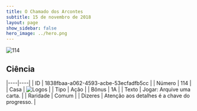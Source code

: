 ```yaml
---
title: O Chamado dos Arcontes
subtitle: 15 de novembro de 2018
layout: page
show_sidebar: false
hero_image: ../hero.png
---
```


![114](https://cdn.keyforgegame.com/media/card_front/pt/341_114_X6V5QX33Q589_pt.png)

## Ciência

|----|----|
| ID | 1838fbaa-a062-4593-acbe-53ecfadfb5cc |
| Número | 114 |
| Casa | ![Logos](https://archonarcana.com/images/thumb/c/ce/Logos.png/22px-Logos.png "Logos") |
| Tipo | Ação |
| Bônus | 1A |
| Texto | Jogar: Arquive uma carta. |
| Raridade | Comum |
| Dizeres | Atenção aos detalhes é a chave do progresso. |
